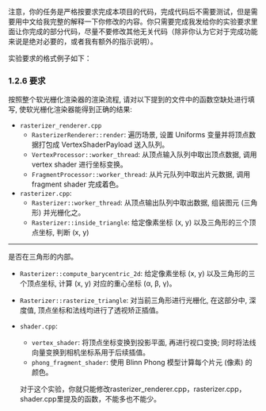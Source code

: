 注意，你的任务是严格按要求完成本项目的代码，完成代码后不需要测试，但是需要用中文给我完整的解释一下你修改的内容。你只需要完成我发给你的实验要求里面让你完成的部分代码，尽量不要修改其他无关代码（除非你认为它对于完成功能来说是绝对必要的，或者我有额外的指示说明）。

实验要求的格式例子如下：
### 1.2.6 要求

按照整个软光栅化渲染器的渲染流程, 请对以下提到的文件中的函数空缺处进行填写, 使软光栅化渲染器能得到正确的结果:

* `rasterizer_renderer.cpp`
  * `RasterizerRenderer::render`: 遍历场景, 设置 Uniforms 变量并将顶点数据打包成 VertexShaderPayload 送入队列。
  * `VertexProcessor::worker_thread`: 从顶点输入队列中取出顶点数据, 调用 vertex shader 进行坐标变换。
  * `FragmentProcessor::worker_thread`: 从片元队列中取出片元数据, 调用 fragment shader 完成着色。
* `rasterizer.cpp`:
  * `Rasterizer::worker_thread`: 从顶点输出队列中取出数据, 组装图元 (三角形) 并光栅化之。
  * `Rasterizer::inside_triangle`: 给定像素坐标 (x, y) 以及三角形的三个顶点坐标, 判断 (x, y)

---
是否在三角形的内部。
  * `Rasterizer::compute_barycentric_2d`: 给定像素坐标 (x, y) 以及三角形的三个顶点坐标, 计算 (x, y) 对应的重心坐标 (α, β, γ)。
  * `Rasterizer::rasterize_triangle`: 对当前三角形进行光栅化, 在这部分中, 深度值, 顶点坐标和法线均进行了透视矫正插值。
* `shader.cpp`:
  * `vertex_shader`: 将顶点坐标变换到投影平面, 再进行视口变换; 同时将法线向量变换到相机坐标系用于后续插值。
  * `phong_fragment_shader`: 使用 Blinn Phong 模型计算每个片元 (像素) 的颜色。
 
  对于这个实验，你就只能修改rasterizer_renderer.cpp，rasterizer.cpp，shader.cpp里提及的函数，不能多也不能少。
